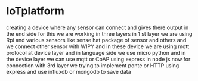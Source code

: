 # IoTplatform
creating a device where any sensor can connect and gives there output in the end side for this we are working in three layers in 1 st layer we are using Rpi and various sensors like sense hat package of sensor and others and we connect other sensor with WIPY and in these device we are using mqtt protocol at device layer and in language side we use micro python and in the device layer we can use mqtt or CoAP using express  in node js  now for connection with 3rd layer we trying to implement ponte or HTTP using express and use influxdb or mongodb  to save data
